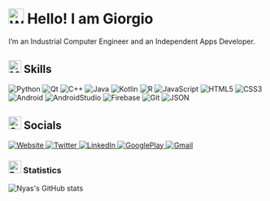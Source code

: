 <img src="https://raw.githubusercontent.com/Tarikul-Islam-Anik/Animated-Fluent-Emojis/master/Emojis/Hand%20gestures/Waving%20Hand.png" alt="Waving Hand" width="30" height="30" /> Hello! I am Giorgio
===
I’m an Industrial Computer Engineer and an Independent Apps Developer.

## <img src="https://raw.githubusercontent.com/Tarikul-Islam-Anik/Animated-Fluent-Emojis/master/Emojis/People%20with%20professions/Man%20Technologist%20Light%20Skin%20Tone.png" alt="Man Technologist" width="25" height="25" /> Skills

![Python](https://ziadoua.github.io/m3-Markdown-Badges/badges/Python/python2.svg)
![Qt](https://ziadoua.github.io/m3-Markdown-Badges/badges/Qt/qt2.svg)
![C++](https://ziadoua.github.io/m3-Markdown-Badges/badges/C++/c++2.svg)
![Java](https://ziadoua.github.io/m3-Markdown-Badges/badges/Java/java2.svg)
![Kotlin](https://ziadoua.github.io/m3-Markdown-Badges/badges/Kotlin/kotlin2.svg)
![R](https://ziadoua.github.io/m3-Markdown-Badges/badges/R/r2.svg)
![JavaScript](https://ziadoua.github.io/m3-Markdown-Badges/badges/Javascript/javascript2.svg)
![HTML5](https://ziadoua.github.io/m3-Markdown-Badges/badges/HTML/html2.svg)
![CSS3](https://ziadoua.github.io/m3-Markdown-Badges/badges/CSS/css2.svg)
![Android](https://ziadoua.github.io/m3-Markdown-Badges/badges/Android/android2.svg)
![AndroidStudio](https://ziadoua.github.io/m3-Markdown-Badges/badges/AndroidStudio/androidstudio2.svg)
![Firebase](https://ziadoua.github.io/m3-Markdown-Badges/badges/Firebase/firebase2.svg)
![Git](https://ziadoua.github.io/m3-Markdown-Badges/badges/Git/git2.svg)
![JSON](https://ziadoua.github.io/m3-Markdown-Badges/badges/JSON/json2.svg)<br>

## <img src="https://raw.githubusercontent.com/Tarikul-Islam-Anik/Animated-Fluent-Emojis/master/Emojis/Smilies/Speech%20Balloon.png" alt="Speech Balloon" width="25" height="25" />  Socials
<p>
<a href="https://giorgiocantoni.it/">
    <img src="https://ziadoua.github.io/m3-Markdown-Badges/badges/MyPortfolio/myportfolio2.svg" alt="Website">
</a>
<a href="https://x.com/gcantoni_">
    <img src="https://ziadoua.github.io/m3-Markdown-Badges/badges/Twitter/twitter2.svg" alt="Twitter">
</a>
<a href="https://www.linkedin.com/in/gcantoni/">
    <img src="https://ziadoua.github.io/m3-Markdown-Badges/badges/LinkedIn/linkedin2.svg" alt="LinkedIn">
</a>
<a href="https://play.google.com/store/apps/dev?id=9158262775411291866">
    <img src="https://ziadoua.github.io/m3-Markdown-Badges/badges/Android/android2.svg" alt="GooglePlay">
</a>
<a href="mailto:giorgio.canto98@gmail.com">
    <img src="https://ziadoua.github.io/m3-Markdown-Badges/badges/Gmail/gmail2.svg" alt="Gmail">
</a>
</p>

### <img src="https://raw.githubusercontent.com/Tarikul-Islam-Anik/Animated-Fluent-Emojis/master/Emojis/Objects/Bar%20Chart.png" alt="Bar Chart" width="25" height="25" /> Statistics

![Nyas's GitHub stats](https://github-readme-stats.vercel.app/api?username=gcantoni&theme=github_dark&show_icons=true&hide_border=true&border_radius=30)
